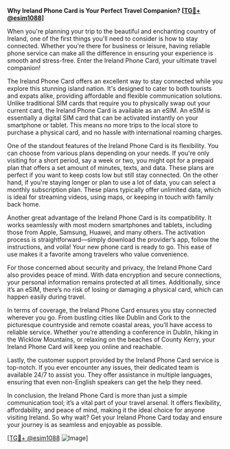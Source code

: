 **Why Ireland Phone Card is Your Perfect Travel Companion? [[TG💪+ @esim1088](https://t.me/s/esim1088)]**

When you're planning your trip to the beautiful and enchanting country of Ireland, one of the first things you'll need to consider is how to stay connected. Whether you're there for business or leisure, having reliable phone service can make all the difference in ensuring your experience is smooth and stress-free. Enter the Ireland Phone Card, your ultimate travel companion!

The Ireland Phone Card offers an excellent way to stay connected while you explore this stunning island nation. It's designed to cater to both tourists and expats alike, providing affordable and flexible communication solutions. Unlike traditional SIM cards that require you to physically swap out your current card, the Ireland Phone Card is available as an eSIM. An eSIM is essentially a digital SIM card that can be activated instantly on your smartphone or tablet. This means no more trips to the local store to purchase a physical card, and no hassle with international roaming charges.

One of the standout features of the Ireland Phone Card is its flexibility. You can choose from various plans depending on your needs. If you're only visiting for a short period, say a week or two, you might opt for a prepaid plan that offers a set amount of minutes, texts, and data. These plans are perfect if you want to keep costs low but still stay connected. On the other hand, if you're staying longer or plan to use a lot of data, you can select a monthly subscription plan. These plans typically offer unlimited data, which is ideal for streaming videos, using maps, or keeping in touch with family back home.

Another great advantage of the Ireland Phone Card is its compatibility. It works seamlessly with most modern smartphones and tablets, including those from Apple, Samsung, Huawei, and many others. The activation process is straightforward—simply download the provider’s app, follow the instructions, and voila! Your new phone card is ready to go. This ease of use makes it a favorite among travelers who value convenience.

For those concerned about security and privacy, the Ireland Phone Card also provides peace of mind. With data encryption and secure connections, your personal information remains protected at all times. Additionally, since it’s an eSIM, there’s no risk of losing or damaging a physical card, which can happen easily during travel.

In terms of coverage, the Ireland Phone Card ensures you stay connected wherever you go. From bustling cities like Dublin and Cork to the picturesque countryside and remote coastal areas, you’ll have access to reliable service. Whether you’re attending a conference in Dublin, hiking in the Wicklow Mountains, or relaxing on the beaches of County Kerry, your Ireland Phone Card will keep you online and reachable.

Lastly, the customer support provided by the Ireland Phone Card service is top-notch. If you ever encounter any issues, their dedicated team is available 24/7 to assist you. They offer assistance in multiple languages, ensuring that even non-English speakers can get the help they need.

In conclusion, the Ireland Phone Card is more than just a simple communication tool; it’s a vital part of your travel arsenal. It offers flexibility, affordability, and peace of mind, making it the ideal choice for anyone visiting Ireland. So why wait? Get your Ireland Phone Card today and ensure your journey is as seamless and enjoyable as possible.

[[TG💪+ @esim1088](https://t.me/s/esim1088) ![Image](https://i.postimg.cc/Y0z9fWf4/image.png)]